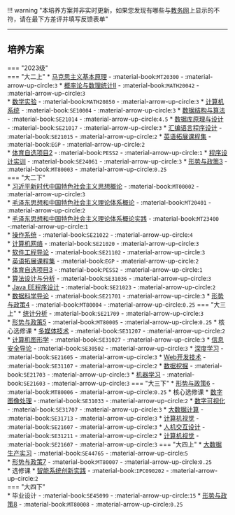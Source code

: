 !!! warning "本培养方案并非实时更新，如果您发现有哪些与[教务网](https://my.cqu.edu.cn)上显示的不符，请在最下方差评并填写反馈表单"

---

## 培养方案

=== "2023级"  
    === "大二上"
        * [马克思主义基本原理](../../../课程/马克思主义基本原理.md) - :material-book:`MT20300` - :material-arrow-up-circle:`3`
        * [概率论与数理统计Ⅱ](../../../课程/概率论与数理统计.md) - :material-book:`MATH20042` - :material-arrow-up-circle:`3`  
        * [数学实验](../../../课程/数学实验.md) - :material-book:`MATH20850` - :material-arrow-up-circle:`3` 
        * [计算机系统](../../../课程/计算机系统.md) - :material-book:`SE10004` - :material-arrow-up-circle:`3` 
        * [数据结构与算法](../../../课程/数据结构与算法.md) - :material-book:`SE21014` - :material-arrow-up-circle:`4.5`
        * [数据库原理与设计](../../../课程/数据库原理与设计.md) - :material-book:`SE21017` - :material-arrow-up-circle:`3`
        * [汇编语言程序设计](../../../课程/汇编语言程序设计.md) - :material-book:`SE21015` - :material-arrow-up-circle:`2`
        * [英语拓展课程集](../../../课程/英语.md) - :material-book:`EGP` - :material-arrow-up-circle:`2`  
        * [体育自选项目2](../../../课程/体育.md) - :material-book:`PESS2` - :material-arrow-up-circle:`1` 
        * [程序设计实训](../../../课程/程序设计实训.md) - :material-book:`SE24061` - :material-arrow-up-circle:`3` 
        * [形势与政策3](../../../课程/形势与政策.md) - :material-book:`MT80003` - :material-arrow-up-circle:`0.25`    
    === "大二下"  
        * [习近平新时代中国特色社会主义思想概论](../../../课程/习近平新时代中国特色社会主义思想概论.md) - :material-book:`MT00002` - :material-arrow-up-circle:`3`  
        * [毛泽东思想和中国特色社会主义理论体系概论](../../../课程/毛泽东思想和中国特色社会主义理论体系概论.md) - :material-book:`MT20401` - :material-arrow-up-circle:`2`  
        * [毛泽东思想和中国特色社会主义理论体系概论实践](../../../课程/毛泽东思想和中国特色社会主义理论体系概论实践.md) - :material-book:`MT23400` -:material-arrow-up-circle:`1`          
        * [操作系统](../../../课程/操作系统.md) - :material-book:`SE21022` - :material-arrow-up-circle:`4`  
        * [计算机网络](../../../课程/计算机网络.md) - :material-book:`SE21020` - :material-arrow-up-circle:`3`  
        * [软件工程导论](../../../课程/软件工程导论.md) - :material-book:`SE21102` - :material-arrow-up-circle:`3`  
        * [英语拓展课程集](../../../课程/英语.md) - :material-book:`EGP` - :material-arrow-up-circle:`2`  
        * [体育自选项目3](../../../课程/体育.md) - :material-book:`PESS2` - :material-arrow-up-circle:`1`  
        * [算法设计与分析](../../../课程/算法设计与分析.md) - :material-book:`SE31036` - :material-arrow-up-circle:`3`  
        * [Java EE程序设计](../../../课程/Java%20EE程序设计.md) - :material-book:`SE21023` - :material-arrow-up-circle:`2`  
        * [数据科学导论](../../../课程/数据科学导论.md) - :material-book:`SE21701` - :material-arrow-up-circle:`3`
        * [形势与政策4](../../../课程/形势与政策.md) - :material-book:`MT80004` - :material-arrow-up-circle:`0.25`
    === "大三上"
        * [统计分析](../../../课程/统计分析.md) - :material-book:`SE21709` - :material-arrow-up-circle:`3`    
        * [形势与政策5](../../../课程/形势与政策.md) - :material-book:`MT80005` - :material-arrow-up-circle:`0.25`
        * 核心选修课
            * [多媒体技术](../../../课程/多媒体技术.md) - :material-book:`SE31207` - :material-arrow-up-circle:`2`  
            * [计算机图形学](../../../课程/计算机图形学.md) - :material-book:`SE31027` - :material-arrow-up-circle:`3`
            * [信息安全导论](../../../课程/信息安全导论.md) - :material-book:`SE30502` - :material-arrow-up-circle:`3`
            * [深度学习](../../../课程/深度学习.md) - :material-book:`SE21605` - :material-arrow-up-circle:`3`
            * [Web开发技术](../../../课程/Web开发技术.md) - :material-book:`SE31107` - :material-arrow-up-circle:`2`
            * [数据挖掘](../../../课程/数据挖掘.md) - :material-book:`SE21703` - :material-arrow-up-circle:`3`
            * [机器学习](../../../课程/机器学习.md) - :material-book:`SE21603` - :material-arrow-up-circle:`3`
    === "大三下"
        * [形势与政策6](../../../课程/形势与政策.md) - :material-book:`MT80006` - :material-arrow-up-circle:`0.25` 
        * 核心选修课 
            * [数字图像处理](../../../课程/数字图像处理.md) - :material-book:`SE31033` - :material-arrow-up-circle:`2`
            * [数字可视化](../../../课程/数字可视化.md) - :material-book:`SE31707` - :material-arrow-up-circle:`3`
            * [大数据计算](../../../课程/大数据计算.md) - :material-book:`SE31713` - :material-arrow-up-circle:`3`
            * [计算机视觉](../../../课程/计算机视觉.md) - :material-book:`SE21607` - :material-arrow-up-circle:`3`
            * [人机交互设计](../../../课程/人机交互设计.md) - :material-book:`SE31211` - :material-arrow-up-circle:`2`
            * [计算机视觉](../../../课程/计算机视觉.md) - :material-book:`SE21607` - :material-arrow-up-circle:`3`
    === "大四上"
        * [大数据生产实习](../../../课程/大数据生产实习.md) - :material-book:`SE44765` - :material-arrow-up-circle:`5`  
        * [形势与政策7](../../../课程/形势与政策.md) - :material-book:`MT80007` - :material-arrow-up-circle:`0.25`  
        * 选修课
            * [智能系统创新实践](../../../课程/智能系统创新实践.md) - :material-book:`IPC090202` - :material-arrow-up-circle:`2`      
    === "大四下"  
        * 毕业设计 - :material-book:`SE45099` - :material-arrow-up-circle:`15`
        * [形势与政策8](../../../课程/形势与政策.md) - :material-book:`MT80008` - :material-arrow-up-circle:`0.25`
